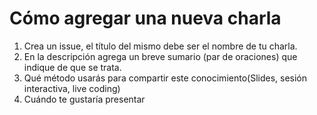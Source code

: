 # Cómo agregar una nueva charla

1. Crea un issue, el título del mismo debe ser el nombre de tu charla.
2. En la descripción agrega un breve sumario (par de oraciones) que indique de que se trata.
3. Qué método usarás para compartir este conocimiento(Slides, sesión interactiva, live coding)
4. Cuándo te gustaría presentar

